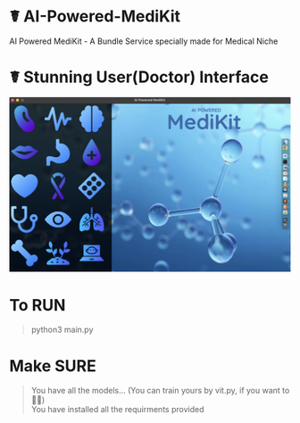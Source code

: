 # ☤ AI-Powered-MediKit
AI Powered MediKit - A Bundle Service specially made for Medical Niche

# ☤ Stunning User(Doctor) Interface
<img src="sample.png" alt="">

# To RUN
  > python3 main.py

# Make SURE 
> You have all the models... (You can train yours by vit.py, if you want to ✌🏻)<br>
> You have installed all the requirments provided

